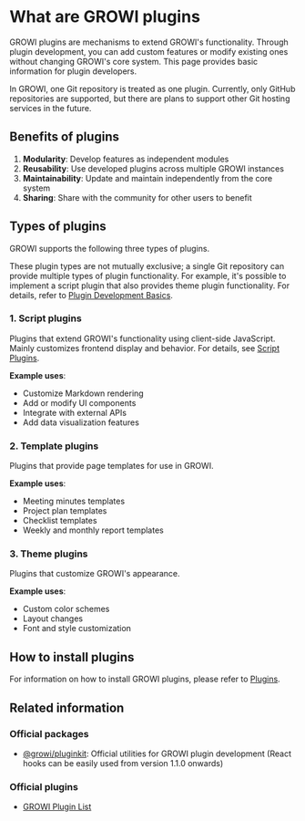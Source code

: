 # What are GROWI plugins

GROWI plugins are mechanisms to extend GROWI's functionality. Through plugin development, you can add custom features or modify existing ones without changing GROWI's core system. This page provides basic information for plugin developers.

In GROWI, one Git repository is treated as one plugin. Currently, only GitHub repositories are supported, but there are plans to support other Git hosting services in the future.

## Benefits of plugins

1. **Modularity**: Develop features as independent modules
2. **Reusability**: Use developed plugins across multiple GROWI instances
3. **Maintainability**: Update and maintain independently from the core system
4. **Sharing**: Share with the community for other users to benefit

## Types of plugins

GROWI supports the following three types of plugins.

These plugin types are not mutually exclusive; a single Git repository can provide multiple types of plugin functionality. For example, it's possible to implement a script plugin that also provides theme plugin functionality. For details, refer to [Plugin Development Basics](/en/dev/plugin/development.html).

### 1. Script plugins

Plugins that extend GROWI's functionality using client-side JavaScript. Mainly customizes frontend display and behavior. For details, see [Script Plugins](/en/dev/plugin/script.html).

**Example uses**:

- Customize Markdown rendering
- Add or modify UI components
- Integrate with external APIs
- Add data visualization features

### 2. Template plugins

Plugins that provide page templates for use in GROWI.

**Example uses**:

- Meeting minutes templates
- Project plan templates
- Checklist templates
- Weekly and monthly report templates

### 3. Theme plugins

Plugins that customize GROWI's appearance.

**Example uses**:

- Custom color schemes
- Layout changes
- Font and style customization

## How to install plugins

For information on how to install GROWI plugins, please refer to [Plugins](/en/admin-guide/management-cookbook/plugins.html).

## Related information

### Official packages

- [@growi/pluginkit](https://github.com/weseek/growi/tree/master/packages/pluginkit): Official utilities for GROWI plugin development (React hooks can be easily used from version 1.1.0 onwards)

### Official plugins

- [GROWI Plugin List](https://growi.org/plugins)
